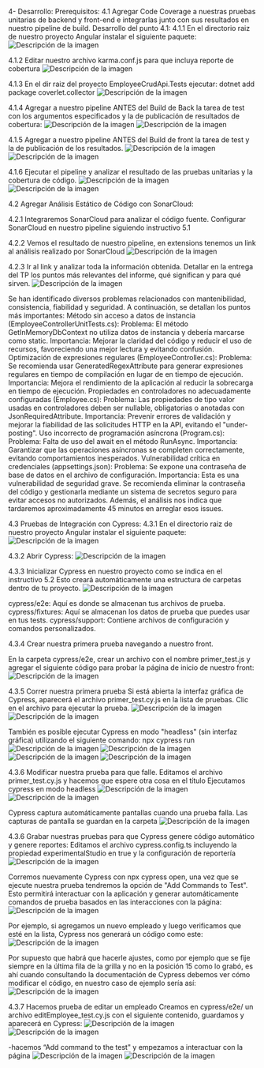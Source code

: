 4- Desarrollo:
Prerequisitos:
4.1 Agregar Code Coverage a nuestras pruebas unitarias de backend y front-end e integrarlas junto con sus resultados en nuestro pipeline de build.
Desarrollo del punto 4.1:
4.1.1 En el directorio raiz de nuestro proyecto Angular instalar el siguiente paquete:
![Descripción de la imagen](images/im1.jpg)

4.1.2 Editar nuestro archivo karma.conf.js para que incluya reporte de cobertura
![Descripción de la imagen](images/im2.jpg)



4.1.3 En el dir raiz del proyecto EmployeeCrudApi.Tests ejecutar:
dotnet add package coverlet.collector
![Descripción de la imagen](images/im3.jpg)

4.1.4 Agregar a nuestro pipeline ANTES del Build de Back la tarea de test con los argumentos especificados y la de publicación de resultados de cobertura:
![Descripción de la imagen](images/im4.jpg)
![Descripción de la imagen](images/im5.jpg)


4.1.5 Agregar a nuestro pipeline ANTES del Build de front la tarea de test y la de publicación de los resultados.
![Descripción de la imagen](images/im6.jpg)
![Descripción de la imagen](images/im7.jpg)




4.1.6 Ejecutar el pipeline y analizar el resultado de las pruebas unitarias y la cobertura de código.
![Descripción de la imagen](images/im8.jpg)
![Descripción de la imagen](images/im9.jpg)



4.2 Agregar Análisis Estático de Código con SonarCloud:

4.2.1 Integraremos SonarCloud para analizar el código fuente. Configurar SonarCloud en nuestro pipeline siguiendo instructivo 5.1


4.2.2 Vemos el resultado de nuestro pipeline, en extensions tenemos un link al análisis realizado por SonarCloud
![Descripción de la imagen](images/im10.jpg)


4.2.3 Ir al link y analizar toda la información obtenida. Detallar en la entrega del TP los puntos más relevantes del informe, qué significan y para qué sirven.
![Descripción de la imagen](images/im11.jpg)

Se han identificado diversos problemas relacionados con mantenibilidad, consistencia, fiabilidad y seguridad. A continuación, se detallan los puntos más importantes:
Método sin acceso a datos de instancia (EmployeeControllerUnitTests.cs):
Problema: El método GetInMemoryDbContext no utiliza datos de instancia y debería marcarse como static.
Importancia: Mejorar la claridad del código y reducir el uso de recursos, favoreciendo una mejor lectura y evitando confusión.
Optimización de expresiones regulares (EmployeeController.cs):
Problema: Se recomienda usar GeneratedRegexAttribute para generar expresiones regulares en tiempo de compilación en lugar de en tiempo de ejecución.
Importancia: Mejora el rendimiento de la aplicación al reducir la sobrecarga en tiempo de ejecución.
Propiedades en controladores no adecuadamente configuradas (Employee.cs):
Problema: Las propiedades de tipo valor usadas en controladores deben ser nullable, obligatorias o anotadas con JsonRequiredAttribute.
Importancia: Prevenir errores de validación y mejorar la fiabilidad de las solicitudes HTTP en la API, evitando el "under-posting".
Uso incorrecto de programación asíncrona (Program.cs):
Problema: Falta de uso del await en el método RunAsync.
Importancia: Garantizar que las operaciones asíncronas se completen correctamente, evitando comportamientos inesperados.
Vulnerabilidad crítica en credenciales (appsettings.json):
Problema: Se expone una contraseña de base de datos en el archivo de configuración.
Importancia: Esta es una vulnerabilidad de seguridad grave. Se recomienda eliminar la contraseña del código y gestionarla mediante un sistema de secretos seguro para evitar accesos no autorizados.
Además, el análisis nos indica que tardaremos aproximadamente 45 minutos en arreglar esos issues.

4.3 Pruebas de Integración con Cypress:
4.3.1 En el directorio raiz de nuestro proyecto Angular instalar el siguiente paquete:
![Descripción de la imagen](images/im12.jpg)

4.3.2 Abrir Cypress:
![Descripción de la imagen](images/im13.jpg)

4.3.3 Inicializar Cypress en nuestro proyecto como se indica en el instructivo 5.2
Esto creará automáticamente una estructura de carpetas dentro de tu proyecto.
![Descripción de la imagen](images/im14.jpg)

cypress/e2e: Aquí es donde se almacenan tus archivos de prueba.
cypress/fixtures: Aquí se almacenan los datos de prueba que puedes usar en tus tests.
cypress/support: Contiene archivos de configuración y comandos personalizados.




4.3.4 Crear nuestra primera prueba navegando a nuestro front.


En la carpeta cypress/e2e, crear un archivo con el nombre primer_test.js y agregar el siguiente código para probar la página de inicio de nuestro front:
![Descripción de la imagen](images/im15.jpg)

4.3.5 Correr nuestra primera prueba
Si está abierta la interfaz gráfica de Cypress, aparecerá el archivo primer_test.cy.js en la lista de pruebas. Clic en el archivo para ejecutar la prueba.
![Descripción de la imagen](images/im16.jpg)
![Descripción de la imagen](images/im17.jpg)


También es posible ejecutar Cypress en modo "headless" (sin interfaz gráfica) utilizando el siguiente comando:
npx cypress run
![Descripción de la imagen](images/im18.jpg)
![Descripción de la imagen](images/im19.jpg)
![Descripción de la imagen](images/im20.jpg)
![Descripción de la imagen](images/im21.jpg)






4.3.6 Modificar nuestra prueba para que falle.
Editamos el archivo primer_test.cy.js y hacemos que espere otra cosa en el título
Ejecutamos cypress en modo headless
![Descripción de la imagen](images/im22.jpg)
![Descripción de la imagen](images/im23.jpg)



Cypress captura automáticamente pantallas cuando una prueba falla. Las capturas de pantalla se guardan en la carpeta
![Descripción de la imagen](images/im24.jpg)

4.3.6 Grabar nuestras pruebas para que Cypress genere código automático y genere reportes:
Editamos el archivo cypress.config.ts incluyendo la propiedad experimentalStudio en true y la configuración de reportería
![Descripción de la imagen](images/im25.jpg)

Corremos nuevamente Cypress con npx cypress open, una vez que se ejecute nuestra prueba tendremos la opción de "Add Commands to Test". Esto permitirá interactuar con la aplicación y generar automáticamente comandos de prueba basados en las interacciones con la página:
![Descripción de la imagen](images/im26.jpg)

Por ejemplo, si agregamos un nuevo empleado y luego verificamos que esté en la lista, Cypress nos generará un código como este:
![Descripción de la imagen](images/im27.jpg)

Por supuesto que habrá que hacerle ajustes, como por ejemplo que se fije siempre en la última fila de la grilla y no en la posición 15 como lo grabó, es ahí cuando consultando la documentación de Cypress debemos ver cómo modificar el código, en nuestro caso de ejemplo sería así:
![Descripción de la imagen](images/im28.jpg)


4.3.7 Hacemos prueba de editar un empleado
Creamos en cypress/e2e/ un archivo editEmployee_test.cy.js con el siguiente contenido, guardamos y aparecerá en Cypress:
![Descripción de la imagen](images/im29.jpg)
![Descripción de la imagen](images/im30.jpg)


-hacemos “Add command to the test" y empezamos a interactuar con la página
![Descripción de la imagen](images/im31.jpg)
![Descripción de la imagen](images/im32.jpg)

